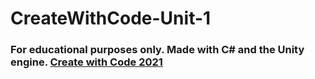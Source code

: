 # CreateWithCode-Unit-1

### For educational purposes only. Made with C# and the Unity engine. [Create with Code 2021](https://learn.unity.com/course/create-with-code)
